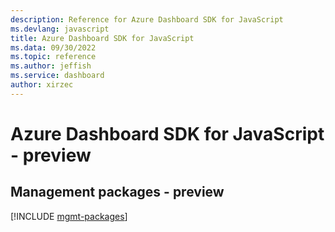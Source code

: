 ```yaml
---
description: Reference for Azure Dashboard SDK for JavaScript
ms.devlang: javascript
title: Azure Dashboard SDK for JavaScript
ms.data: 09/30/2022
ms.topic: reference
ms.author: jeffish
ms.service: dashboard
author: xirzec
---
```

# Azure Dashboard SDK for JavaScript - preview

## Management packages - preview
[!INCLUDE [mgmt-packages](dashboard-mgmt-index.md)]